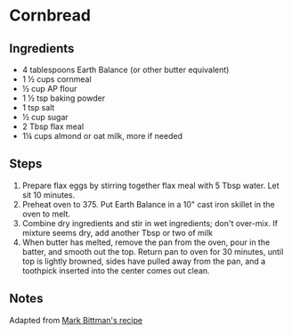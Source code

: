 # Cornbread

## Ingredients

- 4 tablespoons Earth Balance (or other butter equivalent)
- 1 ½ cups cornmeal
- ½ cup AP flour
- 1 ½ tsp baking powder
- 1 tsp salt
- ½ cup sugar
- 2 Tbsp flax meal
- 1¼ cups almond or oat milk, more if needed

## Steps

1. Prepare flax eggs by stirring together flax meal with 5 Tbsp water. Let sit 10 minutes.
1. Preheat oven to 375. Put Earth Balance in a 10" cast iron skillet in the oven to melt.
1. Combine dry ingredients and stir in wet ingredients; don't over-mix. If mixture seems dry, add another Tbsp or two of milk
1. When butter has melted, remove the pan from the oven, pour in the batter, and smooth out the top. Return pan to oven for 30 minutes, until top is lightly browned, sides have pulled away from the pan, and a toothpick inserted into the center comes out clean.

## Notes

Adapted from [Mark Bittman's recipe](https://cooking.nytimes.com/recipes/9375-cornbread)
